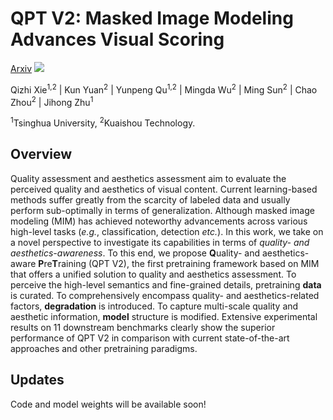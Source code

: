 # QPT V2: Masked Image Modeling Advances Visual Scoring

[Arxiv](https://arxiv.org/abs/2407.16541)
<a href='https://arxiv.org/abs/2407.16541'><img src='https://img.shields.io/badge/arXiv-2407.16541-b31b1b.svg'></a> &nbsp;&nbsp;

Qizhi Xie<sup>1,2</sup> | Kun Yuan<sup>2</sup> | Yunpeng Qu<sup>1,2</sup> | Mingda Wu<sup>2</sup> | Ming Sun<sup>2</sup> | Chao Zhou<sup>2</sup> | Jihong Zhu<sup>1</sup>

<sup>1</sup>Tsinghua University, <sup>2</sup>Kuaishou Technology.

## Overview
Quality assessment and aesthetics assessment aim to evaluate the perceived quality and aesthetics of visual content. Current learning-based methods suffer greatly from the scarcity of labeled data and usually perform sub-optimally in terms of generalization. Although masked image modeling (MIM) has achieved noteworthy advancements across various high-level tasks (_e.g._, classification, detection _etc._). In this work, we take on a novel perspective to investigate its capabilities in terms of _quality- and aesthetics-awareness_. To this end, we propose **Q**uality- and aesthetics-aware **P**re**T**raining (QPT V2), the first pretraining framework based on MIM that offers a unified solution to quality and aesthetics assessment. To perceive the high-level semantics and fine-grained details, pretraining **data** is curated. To comprehensively encompass quality- and aesthetics-related factors, **degradation** is introduced. To capture multi-scale quality and aesthetic information, **model** structure is modified. Extensive experimental results on 11 downstream benchmarks clearly show the superior performance of QPT V2 in comparison with current state-of-the-art approaches and other pretraining paradigms.

## Updates
Code and model weights will be available soon!
